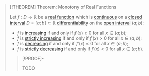 >[!THEOREM] Theorem: Monotony of Real Functions
>
>Let $f: D \to \mathbb{R}$ be a [real function](../Real%20Function.md) which is [continuous](../Continuity/Continuity.md) on a [closed interval](../../../../../Set%20Theory/Ordering/Intervals.md) $D = [a;b] \subset \mathbb{R}$ [differentiability](../../Differentiation/Differentiability%20of%20Real%20Functions.md) on the [open interval](../../../../../Set%20Theory/Ordering/Intervals.md) $(a;b)$:
>- $f$ is [increasing](Monotony%20of%20Real-Valued%20Functions.md) if and only if $f'(x) \ge 0$ for all $x \in (a;b)$;
>- $f$ is [strictly increasing](Monotony%20of%20Real-Valued%20Functions.md) if and only if $f'(x) \gt 0$ for all $x \in (a;b)$;
>- $f$ is [decreasing](Monotony%20of%20Real-Valued%20Functions.md) if and only if $f'(x) \le 0$ for all $x \in (a;b)$;
>- $f$ is [strictly decreasing](Monotony%20of%20Real-Valued%20Functions.md) if and only if $f'(x) \lt 0$ for all $x \in (a;b)$.
>
>>[!PROOF]-
>>
>>TODO
>>
>